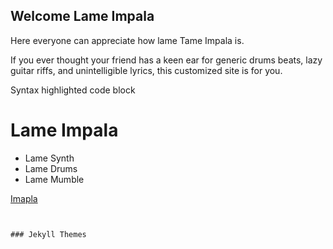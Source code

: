 ## Welcome Lame Impala

Here everyone can appreciate how lame Tame Impala is.

If you ever thought your friend has a keen ear for generic drums beats, lazy guitar riffs, and unintelligible lyrics, this customized site is for you.



Syntax highlighted code block

# Lame Impala

- Lame Synth
- Lame Drums
- Lame Mumble

[Imapla](https://www.turbosquid.com/3d-models/3d-impala-poses-model-1507157)
```


### Jekyll Themes
